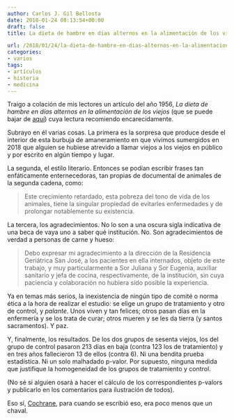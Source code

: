 ```yaml
---
author: Carlos J. Gil Bellosta
date: 2018-01-24 08:13:54+00:00
draft: false
title: La dieta de hambre en días alternos en la alimentación de los viejos

url: /2018/01/24/la-dieta-de-hambre-en-dias-alternos-en-la-alimentacion-de-los-viejos/
categories:
- varios
tags:
- artículos
- historia
- medicina
---
```


Traigo a colación de mis lectores un artículo del año 1956, _La dieta de hambre en días alternos en la alimentación de los viejos_ (que se puede bajar de [aquí](http://www.revclinesp.es/es/dieta-de-hambre-en-la/articulo/X0014256556116200/)) cuya lectura recomiendo encarecidamente.

Subrayo en él varias cosas. La primera es la sorpresa que produce desde el interior de esta burbuja de amaneramiento en que vivimos sumergidos en 2018 que alguien se hubiese atrevido a llamar viejos a los viejos en público y por escrito en algún tiempo y lugar.

La segunda, el estilo literario. Entonces se podían escribir frases tan enfáticamente enternecedoras, tan propias de documental de animales de la segunda cadena, como:



<blockquote>Este crecimiento retardado, esta pobreza del tono de vida de los animales, tiene la singular propiedad de evitarles enfermedades y de prolongar notablemente su existencia.</blockquote>



La tercera, los agradecimientos. No lo son a una oscura sigla indicativa de una beca de vaya uno a saber qué institución. No. Son agradecimientos de verdad a personas de carne y hueso:



<blockquote>Debo expresar mi agradecimiento a la dirección de la Residencia Geriátrica San José, a los pacientes en ella internados, objeto de este trabajo, y muy particularmente a Sor Juliana y Sor Eugenia, auxiliar sanitario y jefa de cocina, respectivamente, de la institución, sin cuya paciencia y colaboración no hubiera sido posible la experiencia. </blockquote>



Ya en temas más serios, la inexistencia de ningún tipo de comité o norma ética a la hora de realizar el estudio: se elige un grupo de tratamiento y otro de control, y _palante_. Unos viven y tan felices; otros pasan días en la enfermería y se los trata de curar; otros mueren y se les da tierra (y santos sacramentos). Y paz.

Y, finalmente, los resultados. De los dos grupos de sesenta viejos, los del grupo de control pasaron 213 días en baja (contra 123 los de tratamiento) y en tres años fallecieron 13 de ellos (contra 6). Ni una bendita prueba estadística. Ni un solo malhadado p-valor. Por supuesto, ninguna medida que justifique la homogeneidad de los grupos de tratamiento y control.

(No sé si alguien osará a hacer el cálculo de los correspondientes p-valors y publicarlo en los comentarios para ilustración de todos).

Eso sí, [Cochrane](https://www.datanalytics.com/wp-admin/post-new.php), para cuando se escribió eso, era poco menos que un chaval.


